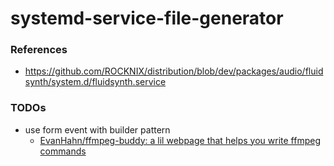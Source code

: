 systemd-service-file-generator
==============================

### References
- https://github.com/ROCKNIX/distribution/blob/dev/packages/audio/fluidsynth/system.d/fluidsynth.service

### TODOs
- use form event with builder pattern
  - [EvanHahn/ffmpeg-buddy: a lil webpage that helps you write ffmpeg commands](https://github.com/EvanHahn/ffmpeg-buddy/)
